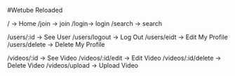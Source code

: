 #Wetube Reloaded

/ -> Home
/join -> join
/login-> login
/search -> search

/users/:id -> See User
/users/logout -> Log Out
/users/eidt -> Edit My Profile
/users/delete -> Delete My Profile

/videos/:id -> See Video
/videos/:id/edit -> Edit Video
/videos/:id/delete -> Delete Video
/videos/upload -> Upload Video
